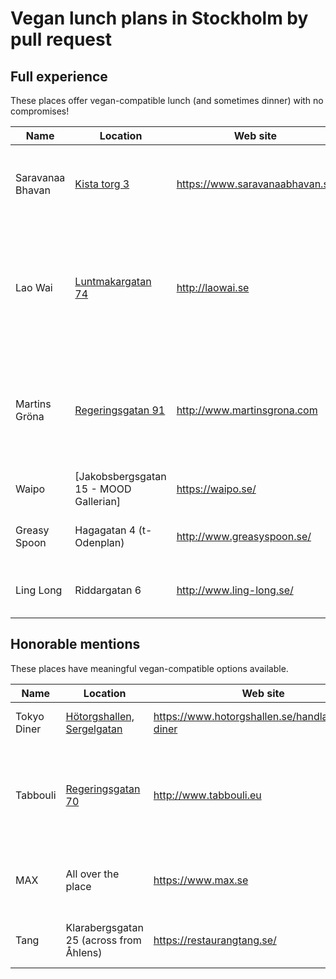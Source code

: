# Vegan lunch plans in Stockholm by pull request

## Full experience

These places offer vegan-compatible lunch (and sometimes dinner) with no compromises!

Name | Location | Web site | Description
---- | -------- | -------- | -----------
Saravanaa Bhavan | [Kista torg 3](https://www.google.com/maps/place/59°24'06.5"N+17°56'34.6"E) | <https://www.saravanaabhavan.se> | Traditional south indian vegetarian and vegan dishes. Buffet during lunch.
Lao Wai | [Luntmakargatan 74](https://www.google.com/maps/place/59°20'31.4"N+18°03'32.6"E) | <http://laowai.se> | Authentic Sichuanese and Taiwanese vegan dishes with a rotating two-week recurring lunch menu.
Martins Gröna | [Regeringsgatan 91](https://www.google.com/maps/place/59°20'16.6"N+18°04'01.4"E) | <http://www.martinsgrona.com> | Both vegetarian and vegan dishes in a "husmankost" style, with a recurring weekly lunch menu.
Waipo | [Jakobsbergsgatan 15 - MOOD Gallerian] | <https://waipo.se/> | Chinese - vegan dishes available
Greasy Spoon | Hagagatan 4 (t-Odenplan) | <http://www.greasyspoon.se/> | British brunch food with good vegan options.
Ling Long | Riddargatan 6 | <http://www.ling-long.se/> | Pricy (145kr) but very good all-vegan lunch menu.


## Honorable mentions

These places have meaningful vegan-compatible options available.

Name | Location | Web site | Description
---- | -------- | -------- | -----------
Tokyo Diner | [Hötorgshallen, Sergelgatan](https://www.google.com/maps/place/59°20'03.5"N+18°03'45.7"E/@59.3343125,18.0604988,17z) | <https://www.hotorgshallen.se/handlare/tokyo-diner> | Has good vegan sushi.
Tabbouli | [Regeringsgatan 70](https://www.google.com/maps/place/59°20'12.5"N+18°04'03.7"E/@59.3368125,18.0654988,17z) | http://www.tabbouli.eu | There's usually something suitable to choose from during the lunch buffet.
MAX | All over the place | https://www.max.se | Common hamburger chain with a few vegan options.
Tang | Klarabergsgatan 25 (across from Åhlens) | <https://restaurangtang.se/> | Chinese buffet of good quality
